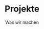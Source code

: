 ---
title: Projekte
subtitle: Was wir machen
layout: layouts/projects_list.njk
excerpt: Im Laufe der letzten Jahre haben wir sowohl akademische als auch industrielle Forschungsprojekte durchgeführt. Hier finden Sie eine Übersicht ausgewählter Projekte.
---